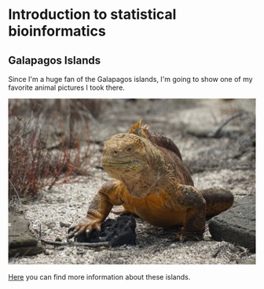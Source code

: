 # Introduction to statistical bioinformatics

## Galapagos Islands
Since I'm a huge fan of the Galapagos islands, I'm going to show one of my favorite animal pictures I took there.

![Iguana](./img/colorful_iguana.jpeg)

[Here](https://en.wikipedia.org/wiki/Gal%C3%A1pagos_Islands) you can find more information about these islands.
